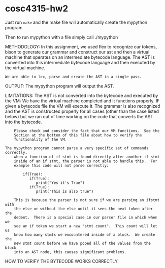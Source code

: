 # cosc4315-hw2

Just run `make` and the make file will automatically create the mypython
program

Then to run mypython with a file simply call ./mypython <filename>


METHODOLOGY:
    In this assignment, we used flex to recognize our tokens, bison to generate
    our grammar and construct our ast and then a virtual machine that operates
    on an intermediate bytecode language.  The AST is converted into this
    intermediate bytecode language and then executed by the virtual machine.

    We are able to lex, parse and create the AST in a single pass.

OUTPUT:
    The mypython program will output the AST.


LIMITATIONS:
    The AST is not converted into the bytecode and executed by the VM:
        We have the virtual machine completed and it functions properly.  IF
        given a bytecode file the VM will execute it.  The grammar is also
        recognized and the AST is constructed properly for all cases (other
        than the case listed below) but we ran out of time working on the code
        that converts the AST into the bytecode.

        Please check and consider the fact that our VM functions.  See the
        Section at the bottom of this file about how to verify the
        functionality of the VM.

    The mypython program cannot parse a very specific set of commands
    correctly.
        when a function of if stmt is found directly after another if stmt
        inside of an if stmt, the parser is not able to handle this.  For
        example this code will not parse correctly:
        
            if(True):
               if(True):
                  print("Yes it's True")
               if(True):
                  print("This is also true")
        
        This is because the parser is not sure if we are parsing an ifstmt with
        the else or without the else until it sees the next token after the
        dedent.  There is a special case in our parser file in which when we
        see an if token we start a new "stmt count".  This count will let us
        know how many stmts we encountered inside of a block.  We create the
        new stmt count before we have poped all of the values from the block
        into an AST node, this causes significant problems.


HOW TO VERIFY THE BYTECODE WORKS CORRECTLY:

